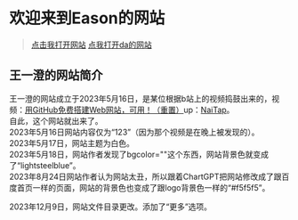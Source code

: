 
# 欢迎来到Eason的网站
> [点击我打开网站](https://eason861en.github.io/)
> [点我打开da的网站](https://eason861en.github.io/da.github.io/)
## 王一澄的网站简介
王一澄的网站成立于2023年5月16日，是某位根据b站上的视频捣鼓出来的，视频：[用GitHub免费搭建Web网站，可用！（重置）](https://www.bilibili.com/video/BV1eh41177Fy/?share_source=copy_web&vd_source=6cb742f6cbefcac62080b0ca2b61b053)up：[NaiTap](https://space.bilibili.com/1076095077)。  
自此，这个网站就出来了。  
2023年5月16日网站内容仅为“123”（因为那个视频是在晚上被发现的）。  
2023年5月17日，网站主题为白色。  
2023年5月18日，网站作者发现了bgcolor=""这个东西，网站背景色就变成了“lightsteelblue”。  
2023年8月24日网站作者认为网站太丑，所以跟着ChartGPT把网站修改成了跟百度首页一样的页面，网站的背景色也变成了跟logo背景色一样的“#f5f5f5”。

2023年12月9日，网站文件目录更改。添加了“更多”选项。

